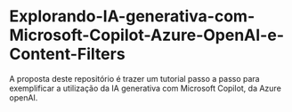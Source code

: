 # Explorando-IA-generativa-com-Microsoft-Copilot-Azure-OpenAI-e-Content-Filters
A proposta deste repositório é trazer um tutorial passo a passo para exemplificar a utilização da IA generativa com Microsoft Copilot, da Azure openAI.
